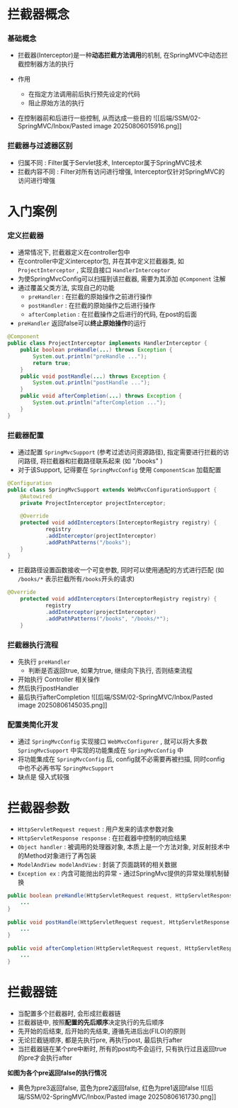 # 拦截器概念

### 基础概念
- 拦截器(Interceptor)是一种**动态拦截方法调用**的机制, 在SpringMVC中动态拦截控制器方法的执行
- 作用
	- 在指定方法调用前后执行预先设定的代码
	- 阻止原始方法的执行

- 在控制器前和后进行一些控制, 从而达成一些目的
![[后端/SSM/02-SpringMVC/Inbox/Pasted image 20250806015916.png]]

### 拦截器与过滤器区别
- 归属不同 : Filter属于Servlet技术, Interceptor属于SpringMVC技术
- 拦截内容不同 : Filter对所有访问进行增强, Interceptor仅针对SpringMVC的访问进行增强

# 入门案例

### 定义拦截器
- 通常情况下, 拦截器定义在controller包中
- 在controller中定义interceptor包, 并在其中定义拦截器类, 如`ProjectInterceptor` , 实现自接口 `HandlerInterceptor`
- 为使SpringMvcConfig可以扫描到该拦截器, 需要为其添加 `@Component` 注解
- 通过覆盖父类方法, 实现自己的功能
	- `preHandler` : 在拦截的原始操作之前进行操作
	- `postHandler` : 在拦截的原始操作之后进行操作
	- `afterCompletion` : 在拦截操作之后进行的代码, 在post的后面
- `preHandler` 返回false可以**终止原始操作**的运行
```java
@Component  
public class ProjectInterceptor implements HandlerInterceptor {  
    public boolean preHandle(...) throws Exception {  
        System.out.println("preHandle ...");  
        return true;
    }  
    public void postHandle(...) throws Exception {  
        System.out.println("postHandle ...");
    }  
    public void afterCompletion(...) throws Exception {  
        System.out.println("afterCompletion ...");
    }  
}
```

### 拦截器配置
- 通过配置 `SpringMvcSupport` (参考过滤访问资源路径), 指定需要进行拦截的访问路径, 将拦截器和拦截路径联系起来 (如 "/books" )
- 对于该Support, 记得要在 `SpringMvcConfig` 使用 `ComponentScan` 加载配置
```java
@Configuration
public class SpringMvcSupport extends WebMvcConfigurationSupport {  
    @Autowired  
    private ProjectInterceptor projectInterceptor;  
  
    @Override  
    protected void addInterceptors(InterceptorRegistry registry) {  
		    registry
		    .addInterceptor(projectInterceptor)
		    .addPathPatterns("/books");  
    }  
}
```
- 拦截路径设置函数接收一个可变参数, 同时可以使用通配的方式进行匹配 (如 `/books/*` 表示拦截所有`/books`开头的请求)
```java
@Override  
    protected void addInterceptors(InterceptorRegistry registry) {  
		    registry
		    .addInterceptor(projectInterceptor)
		    .addPathPatterns("/books", "/books/*");  
    } 
```

### 拦截器执行流程
- 先执行 `preHandler`
	- 判断是否返回true, 如果为true, 继续向下执行, 否则结束流程
- 开始执行 Controller 相关操作
- 然后执行postHandler
- 最后执行afterCompletion
![[后端/SSM/02-SpringMVC/Inbox/Pasted image 20250806145035.png]]

### 配置类简化开发

- 通过 `SpringMvcConfig` 实现接口 `WebMvcConfigurer` , 就可以将大多数 `SpringMvcSupport` 中实现的功能集成在 `SpringMvcConfig` 中
- 将功能集成在 `SpringMvcConfig` 后, config就不必需要再被扫描, 同时config中也不必再书写 `SpringMvcSupport`
- 缺点是 侵入式较强

# 拦截器参数

- `HttpServletRequest request` : 用户发来的请求参数对象
- `HttpServletResponse response` : 在拦截器中控制的响应结果
- `Object handler` : 被调用的处理器对象, 本质上是一个方法对象, 对反射技术中的Method对象进行了再包装
- `ModelAndView modelAndView` : 封装了页面跳转的相关数据
- `Exception ex` : 内含可能抛出的异常 - 通过SpringMvc提供的异常处理机制替换

```java
public boolean preHandle(HttpServletRequest request, HttpServletResponse response, Object handler) throws Exception {  
    ...
}  
  
public void postHandle(HttpServletRequest request, HttpServletResponse response, Object handler, ModelAndView modelAndView) throws Exception {  
    ... 
}  
  
public void afterCompletion(HttpServletRequest request, HttpServletResponse response, Object handler, Exception ex) throws Exception {  
    ...
}
```

# 拦截器链

- 当配置多个拦截器时, 会形成拦截器链
- 拦截器链中, 按照**配置的先后顺序**决定执行的先后顺序
- 先开始的后结束, 后开始的先结束, 遵循先进后出(FILO)的原则
- 无论拦截链顺序, 都是先执行pre, 再执行post, 最后执行after
- 当拦截器链在某个pre中断时, 所有的post均不会运行, 只有执行过且返回true的pre才会执行after

**如图为各个pre返回false的执行情况**
- 黄色为pre3返回false, 蓝色为pre2返回false, 红色为pre1返回false
![[后端/SSM/02-SpringMVC/Inbox/Pasted image 20250806161730.png]]